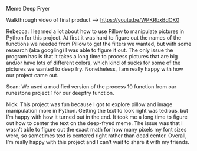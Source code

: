 Meme Deep Fryer

Walkthrough video of final product -->
https://youtu.be/WPKRbxBdOK0 

Rebecca: I learned a lot about how to use Pillow to manipulate pictures in Python for this project. At first it was hard to figure out the names of the functions we needed from Pillow to get the filters we wanted, but with some research (aka googling) I was able to figure it out. The only issue the program has is that it takes a long time to process pictures that are big and/or have lots of different colors, which kind of sucks for some of the pictures we wanted to deep fry. Nonetheless, I am really happy with how our project came out. 

Sean: We used a modified version of the process 10 function from our runestone project 1 for our deepfry function.

Nick: This project was fun because I got to explore pillow and image manipulation more in Python. Getting the text to look right was tedious, but I’m happy with how it turned out in the end. It took me a long time to figure out how to center the text on the deep-fryed meme. The issue was that I wasn’t able to figure out the exact math for how many pixels my font sizes were, so sometimes text is centered right rather than dead center. Overall, I’m really happy with this project and I can’t wait to share it with my friends.

